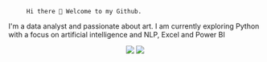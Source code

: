          Hi there 👋 Welcome to my Github.
 
 I'm a data analyst and passionate about art. I am currently exploring Python with a focus on artificial intelligence and NLP, Excel and Power BI


<p align="center">
<a href="https://www.linkedin.com/in/katiacardosos" target="_blank"><img loading="lazy" src="https://img.shields.io/badge/-LinkedIn-%230077B5?style=for-the-badge&logo=linkedin&logoColor=white" target="_blank"></a>
<img src="https://komarev.com/ghpvc/?username=katiacardoso&color=blue&style=flat-square&label=Profile+Views" />
</p>

</p>

  
<!--
**katiacardoso/katiacardoso** is a ✨ _special_ ✨ repository because its `README.md` (this file) appears on your GitHub profile.

Here are some ideas to get you started:

- 🔭 I’m currently working on ...
- 🌱 I’m currently learning ...
- 👯 I’m looking to collaborate on ...
- 🤔 I’m looking for help with ...
- 💬 Ask me about ...
- 📫 How to reach me: ...
- 😄 Pronouns: ...
- ⚡ Fun fact: ...
-->

